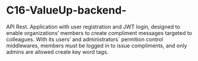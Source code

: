 # C16-ValueUp-backend-
API Rest.  Application with user registration and JWT login, designed to enable organizations’ members to create compliment  messages targeted to colleagues. With its users’ and administrators´ permition control middlewares, members must be logged in to issue compliments, and only admins are allowed create key word tags.

